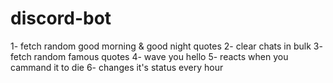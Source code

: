 # discord-bot

1- fetch random good morning & good night quotes
2- clear chats in bulk
3- fetch random famous quotes
4- wave you hello
5- reacts when you cammand it to die
6- changes it's status every hour
